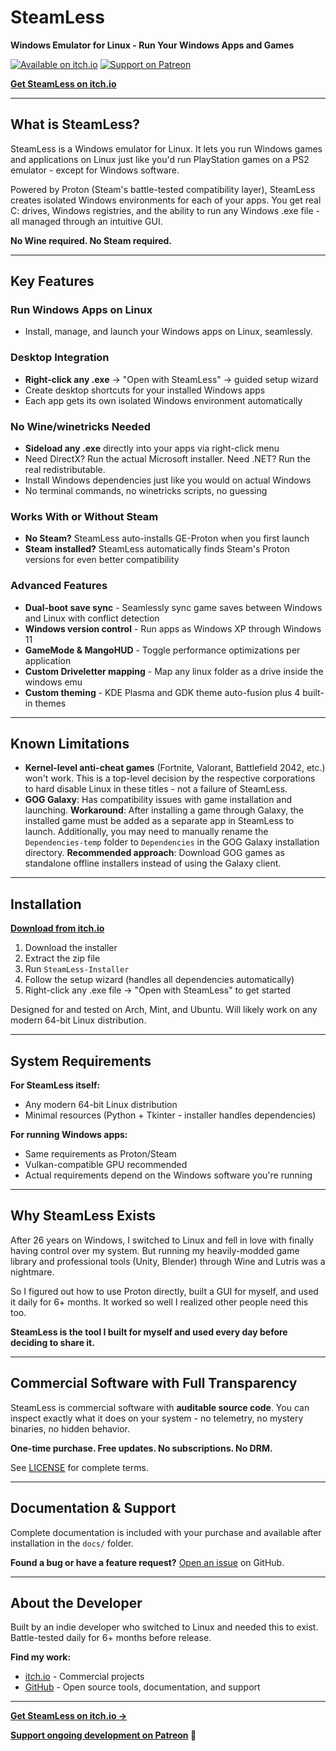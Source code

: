 # SteamLess

**Windows Emulator for Linux - Run Your Windows Apps and Games**

[![Available on itch.io](https://img.shields.io/badge/Available%20on-itch.io-FA5C5C?style=for-the-badge&logo=itch.io&logoColor=white)](https://zivena.itch.io/steamless)
[![Support on Patreon](https://img.shields.io/badge/Support%20on-Patreon-FF424D?style=for-the-badge&logo=patreon&logoColor=white)](https://www.patreon.com/c/Sky_Wright)

**[Get SteamLess on itch.io](https://zivena.itch.io/steamless)**

---

## What is SteamLess?

SteamLess is a Windows emulator for Linux. It lets you run Windows games and applications on Linux just like you'd run PlayStation games on a PS2 emulator - except for Windows software.

Powered by Proton (Steam's battle-tested compatibility layer), SteamLess creates isolated Windows environments for each of your apps. You get real C: drives, Windows registries, and the ability to run any Windows .exe file - all managed through an intuitive GUI.

**No Wine required. No Steam required.**

---

## Key Features

### Run Windows Apps on Linux
  - Install, manage, and launch your Windows apps on Linux, seamlessly.

### Desktop Integration
- **Right-click any .exe** → "Open with SteamLess" → guided setup wizard
- Create desktop shortcuts for your installed Windows apps
- Each app gets its own isolated Windows environment automatically

### No Wine/winetricks Needed
- **Sideload any .exe** directly into your apps via right-click menu
- Need DirectX? Run the actual Microsoft installer. Need .NET? Run the real redistributable.
- Install Windows dependencies just like you would on actual Windows
- No terminal commands, no winetricks scripts, no guessing

### Works With or Without Steam
- **No Steam?** SteamLess auto-installs GE-Proton when you first launch
- **Steam installed?** SteamLess automatically finds Steam's Proton versions for even better compatibility

### Advanced Features
- **Dual-boot save sync** - Seamlessly sync game saves between Windows and Linux with conflict detection
- **Windows version control** - Run apps as Windows XP through Windows 11
- **GameMode & MangoHUD** - Toggle performance optimizations per application
- **Custom Driveletter mapping** - Map any linux folder as a drive inside the windows emu
- **Custom theming** - KDE Plasma and GDK theme auto-fusion plus 4 built-in themes

---

## Known Limitations

- **Kernel-level anti-cheat games** (Fortnite, Valorant, Battlefield 2042, etc.) won't work. This is a top-level decision by the respective corporations to hard disable Linux in these titles - not a failure of SteamLess.
- **GOG Galaxy**: Has compatibility issues with game installation and launching. **Workaround**: After installing a game through Galaxy, the installed game must be added as a separate app in SteamLess to launch. Additionally, you may need to manually rename the `Dependencies-temp` folder to `Dependencies` in the GOG Galaxy installation directory. **Recommended approach**: Download GOG games as standalone offline installers instead of using the Galaxy client.

---

## Installation

**[Download from itch.io](https://zivena.itch.io/steamless)**

1. Download the installer
2. Extract the zip file
3. Run `SteamLess-Installer`
4. Follow the setup wizard (handles all dependencies automatically)
5. Right-click any .exe file → "Open with SteamLess" to get started

Designed for and tested on Arch, Mint, and Ubuntu. Will likely work on any modern 64-bit Linux distribution.

---

## System Requirements

**For SteamLess itself:**
- Any modern 64-bit Linux distribution
- Minimal resources (Python + Tkinter - installer handles dependencies)

**For running Windows apps:**
- Same requirements as Proton/Steam
- Vulkan-compatible GPU recommended
- Actual requirements depend on the Windows software you're running

---

## Why SteamLess Exists

After 26 years on Windows, I switched to Linux and fell in love with finally having control over my system. But running my heavily-modded game library and professional tools (Unity, Blender) through Wine and Lutris was a nightmare.

So I figured out how to use Proton directly, built a GUI for myself, and used it daily for 6+ months. It worked so well I realized other people need this too.

**SteamLess is the tool I built for myself and used every day before deciding to share it.**

---

## Commercial Software with Full Transparency

SteamLess is commercial software with **auditable source code**. You can inspect exactly what it does on your system - no telemetry, no mystery binaries, no hidden behavior.

**One-time purchase. Free updates. No subscriptions. No DRM.**

See [LICENSE](LICENSE) for complete terms.

---

## Documentation & Support

Complete documentation is included with your purchase and available after installation in the `docs/` folder.

**Found a bug or have a feature request?** [Open an issue](https://github.com/Sky-Wright/SteamLess/issues) on GitHub.

---

## About the Developer

Built by an indie developer who switched to Linux and needed this to exist. Battle-tested daily for 6+ months before release.

**Find my work:**
- [itch.io](https://zivena.itch.io) - Commercial projects
- [GitHub](https://github.com/Sky-Wright) - Open source tools, documentation, and support

---

**[Get SteamLess on itch.io →](https://zivena.itch.io/steamless)**

**[Support ongoing development on Patreon](https://patreon.com/Sky_Wright) 💜**
